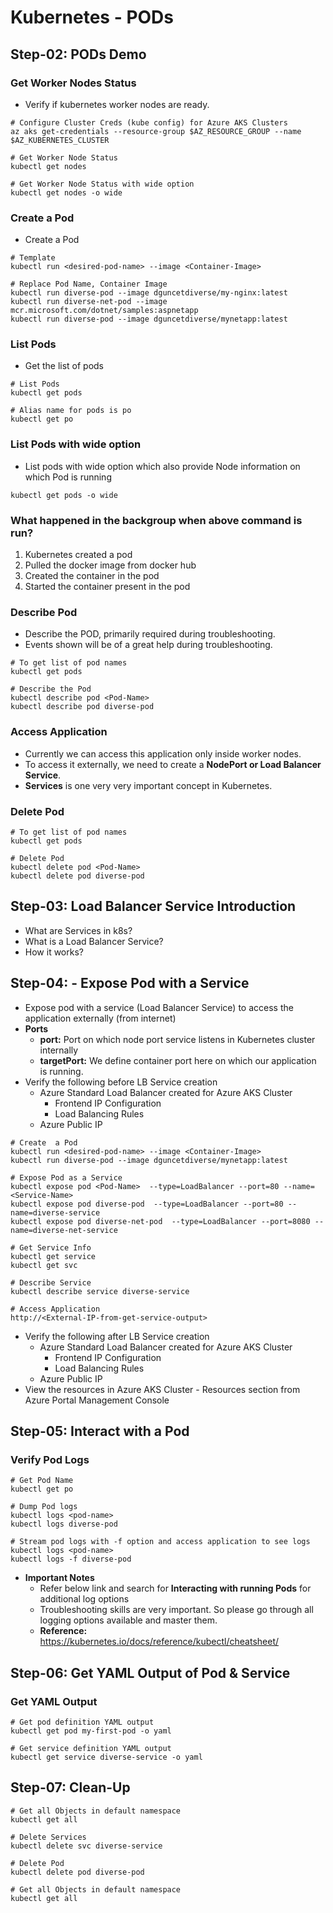 # Kubernetes  - PODs

## Step-02: PODs Demo
### Get Worker Nodes Status
- Verify if kubernetes worker nodes are ready. 
```
# Configure Cluster Creds (kube config) for Azure AKS Clusters
az aks get-credentials --resource-group $AZ_RESOURCE_GROUP --name $AZ_KUBERNETES_CLUSTER

# Get Worker Node Status
kubectl get nodes

# Get Worker Node Status with wide option
kubectl get nodes -o wide
```

### Create a Pod
- Create a Pod
```
# Template
kubectl run <desired-pod-name> --image <Container-Image> 

# Replace Pod Name, Container Image
kubectl run diverse-pod --image dguncetdiverse/my-nginx:latest
kubectl run diverse-net-pod --image mcr.microsoft.com/dotnet/samples:aspnetapp
kubectl run diverse-pod --image dguncetdiverse/mynetapp:latest
```  

### List Pods
- Get the list of pods
```
# List Pods
kubectl get pods

# Alias name for pods is po
kubectl get po
```

### List Pods with wide option
- List pods with wide option which also provide Node information on which Pod is running
```
kubectl get pods -o wide
```

### What happened in the backgroup when above command is run?
1. Kubernetes created a pod
2. Pulled the docker image from docker hub
3. Created the container in the pod
4. Started the container present in the pod


### Describe Pod
- Describe the POD, primarily required during troubleshooting. 
- Events shown will be of a great help during troubleshooting. 
```
# To get list of pod names
kubectl get pods

# Describe the Pod
kubectl describe pod <Pod-Name>
kubectl describe pod diverse-pod
```

### Access Application
- Currently we can access this application only inside worker nodes. 
- To access it externally, we need to create a **NodePort or Load Balancer Service**. 
- **Services** is one very very important concept in Kubernetes. 

### Delete Pod
```
# To get list of pod names
kubectl get pods

# Delete Pod
kubectl delete pod <Pod-Name>
kubectl delete pod diverse-pod
```

## Step-03: Load Balancer Service Introduction
- What are Services in k8s?
- What is a Load Balancer Service?
- How it works?

## Step-04: - Expose Pod with a Service
- Expose pod with a service (Load Balancer Service) to access the application externally (from internet)
- **Ports**
  - **port:** Port on which node port service listens in Kubernetes cluster internally
  - **targetPort:** We define container port here on which our application is running.
- Verify the following before LB Service creation
  - Azure Standard Load Balancer created for Azure AKS Cluster
    - Frontend IP Configuration
    - Load Balancing Rules
  - Azure Public IP 
```
# Create  a Pod
kubectl run <desired-pod-name> --image <Container-Image> 
kubectl run diverse-pod --image dguncetdiverse/mynetapp:latest

# Expose Pod as a Service
kubectl expose pod <Pod-Name>  --type=LoadBalancer --port=80 --name=<Service-Name>
kubectl expose pod diverse-pod  --type=LoadBalancer --port=80 --name=diverse-service
kubectl expose pod diverse-net-pod  --type=LoadBalancer --port=8080 --name=diverse-net-service

# Get Service Info
kubectl get service
kubectl get svc

# Describe Service
kubectl describe service diverse-service

# Access Application
http://<External-IP-from-get-service-output>
```
- Verify the following after LB Service creation
  - Azure Standard Load Balancer created for Azure AKS Cluster
    - Frontend IP Configuration
    - Load Balancing Rules
  - Azure Public IP
- View the resources in Azure AKS Cluster - Resources section from Azure Portal Management Console  



## Step-05: Interact with a Pod

### Verify Pod Logs
```
# Get Pod Name
kubectl get po

# Dump Pod logs
kubectl logs <pod-name>
kubectl logs diverse-pod

# Stream pod logs with -f option and access application to see logs
kubectl logs <pod-name>
kubectl logs -f diverse-pod
```
- **Important Notes**
  - Refer below link and search for **Interacting with running Pods** for additional log options
  - Troubleshooting skills are very important. So please go through all logging options available and master them.
  - **Reference:** https://kubernetes.io/docs/reference/kubectl/cheatsheet/


## Step-06: Get YAML Output of Pod & Service
### Get YAML Output
```
# Get pod definition YAML output
kubectl get pod my-first-pod -o yaml   

# Get service definition YAML output
kubectl get service diverse-service -o yaml   
```

## Step-07: Clean-Up
```
# Get all Objects in default namespace
kubectl get all

# Delete Services
kubectl delete svc diverse-service

# Delete Pod
kubectl delete pod diverse-pod

# Get all Objects in default namespace
kubectl get all
```

